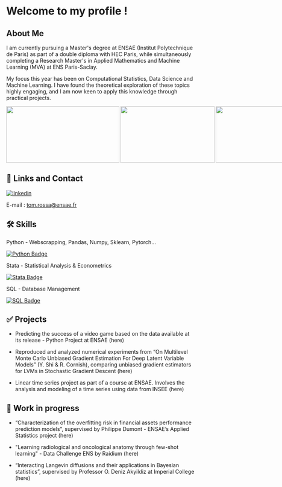
# Welcome to my profile !

## About Me 
I am currently pursuing a Master's degree at ENSAE (Institut Polytechnique de Paris) as part of a double diploma with HEC Paris, while simultaneously completing a Research Master's in Applied Mathematics and Machine Learning (MVA) at ENS Paris-Saclay.

My focus this year has been on Computational Statistics, Data Science and Machine Learning. I have found the theoretical exploration of these topics highly engaging, and I am now keen to apply this knowledge through practical projects.

<div style="display:flex; flex-direction: row;">
  <img align="left" width="300" height="150" src="https://upload.wikimedia.org/wikipedia/commons/e/ec/LOGO-ENSAE.png">
  <img align="center" width="250" height="150" src="https://upload.wikimedia.org/wikipedia/commons/thumb/3/32/HEC_Paris.svg/2560px-HEC_Paris.svg.png">
  <img align="right" width="400" height="150" src="https://upload.wikimedia.org/wikipedia/fr/f/fb/LOGOS_ENS-PARIS-SACLAY_UPSAY_2.png">
</div>

## 🔗 Links and Contact
[![linkedin](https://img.shields.io/badge/linkedin-0A66C2?style=for-the-badge&logo=linkedin&logoColor=white)](https://www.linkedin.com/in/tom-rossa-03aa2b212/)

E-mail : tom.rossa@ensae.fr


## 🛠 Skills
Python - Webscrapping, Pandas, Numpy, Sklearn, Pytorch...

[![Python Badge](https://img.shields.io/badge/Python-3776AB?style=for-the-badge&logo=python&logoColor=white)](https://www.python.org/)

Stata - Statistical Analysis & Econometrics

[![Stata Badge](https://img.shields.io/badge/Stata-20CCB6?style=for-the-badge&logo=stata&logoColor=white)](https://www.stata.com/)

SQL - Database Management

[![SQL Badge](https://img.shields.io/badge/SQL-CC2927?style=for-the-badge&logo=sql&logoColor=white)](https://en.wikipedia.org/wiki/SQL)


## ✅ Projects

- Predicting the success of a video game based on the data available at its release - Python Project at ENSAE (here)
  
- Reproduced and analyzed numerical experiments from “On Multilevel Monte Carlo Unbiased Gradient Estimation For Deep Latent
Variable Models” (Y. Shi & R. Cornish), comparing unbiased gradient estimators for LVMs in Stochastic Gradient Descent (here)

- Linear time series project as part of a course at ENSAE. Involves the analysis and modeling of a time series using data from INSEE (here)


## 💪 Work in progress

- “Characterization of the overfitting risk in financial assets performance prediction models”, supervised by Philippe Dumont - ENSAE’s Applied Statistics project (here)

- "Learning radiological and oncological anatomy through few-shot learning" - Data Challenge ENS by Raidium (here)

- “Interacting Langevin diffusions and their applications in Bayesian statistics”, supervised by Professor O. Deniz Akyildiz at Imperial College (here)

